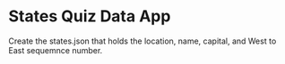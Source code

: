 # States Quiz Data App

Create the states.json that holds the location, name, capital, and West to East 
sequemnce number.
